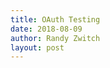 ```yaml
---
title: OAuth Testing
date: 2018-08-09
author: Randy Zwitch
layout: post
---
```


<div id="codekey" style="height:400px;width:800px;"></div>
